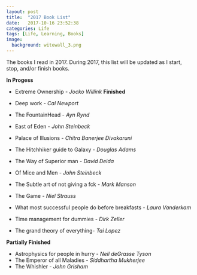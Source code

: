 ```yaml
---
layout: post
title:  "2017 Book List"
date:   2017-10-16 23:52:38
categories: Life
tags: [Life, Learning, Books]
image:
  background: witewall_3.png
---
```

The books I read in 2017. During 2017, this list will be updated as I start, stop, and/or finish books.

**In Progess**
- Extreme Ownership - _Jocko Willink_
**Finished**

- Deep work - _Cal Newport_
- The FountainHead - _Ayn Rynd_
- East of Eden - _John Steinbeck_
- Palace of Illusions - _Chitra Banerjee Divakaruni_
- The Hitchhiker guide to Galaxy - _Douglas Adams_
- The Way of Superior man - _David Deida_
- Of Mice and Men - _John Steinbeck_
- The Subtle art of not giving a fck - _Mark Manson_
- The Game - _Niel Strauss_
- What most successful people do before breakfasts - _Laura Vanderkam_
- Time management for dummies - _Dirk Zeller_
- The grand theory of everything- _Tai Lopez_

**Partially Finished** 
- Astrophysics for people in hurry - _Neil deGrasse Tyson_
- The Emperor of all Maladies - _Siddhartha Mukherjee_
- The Whishler - _John Grisham_



